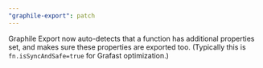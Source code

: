 ```yaml
---
"graphile-export": patch
---
```


Graphile Export now auto-detects that a function has additional properties set,
and makes sure these properties are exported too. (Typically this is
`fn.isSyncAndSafe=true` for Grafast optimization.)
